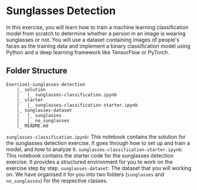 # Sunglasses Detection

In this exercise, you will learn how to train a machine learning classification model from scratch to determine whether a person in an image is wearing sunglasses or not. You will use a dataset containing images of people's faces as the training data and implement a binary classification model using Python and a deep learning framework like TensorFlow or PyTorch.

## Folder Structure

```
Exercise1-sunglasses-detection
    |_ solution
    |   |_ sunglasses-classification.ipynb
    |_ starter
    |   |_ sunglasses-classification-starter.ipynb
    |_ sunglasses-dataset
    |   |_ sunglasses
    |   |_ no_sunglasses
    |_ README.md
```

`sunglasses-classification.ipynb`: This notebook contains the solution for the sunglasses detection exercise. It goes through how to set up and train a model, and how to analyze it.
`sunglasses-classification-starter.ipynb`: This notebook contains the starter code for the sunglasses detection exercise. It provides a structured environment for you to work on the exercise step by step.
`sunglasses-dataset`: The dataset that you will working on. We have organised it for you into two folders (`sunglasses` and `no_sunglasses`) for the respective classes.
